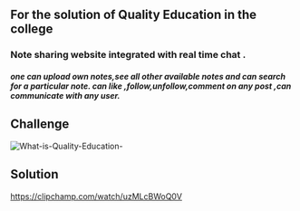## For the solution of Quality Education in the college
### Note sharing website integrated with real time chat .
##### one can upload own notes,see all other available notes and can search for a particular note. can like ,follow,unfollow,comment on any post ,can communicate with any user.

## Challenge
![What-is-Quality-Education-](https://user-images.githubusercontent.com/76739126/229968272-b443abb0-366d-4b64-8e4c-2232a17751db.png)

## Solution
https://clipchamp.com/watch/uzMLcBWoQ0V
